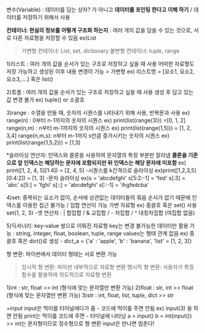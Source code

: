 변수(Variable) : 데이터를 담는 상자?  가 아니고 
**데이터를 포인팅 한다고 이해 하기** / 데이터를 저장하기 위해서 사용

**컨테이너: 현실의 정보를 어떻게 구조화 하는지**
: 여러 개의 값을 담을 수 있는 것으로, 서로 다른 자료형을 저장할 수 있음 ex)List

> 가변형 컨테이너: List, set, dictionary
> 불변형 컨테이너: tuple, range

1)리스트 : 여러 개의 값을 순서가 있는 구조로 저장하고 싶을 때 사용
어떠한 자료형도 저장 가능하고 생성된 이후 내용 변경이 가능 > 가변형
ex) 리스트명 = [요소1, 요소2, 요소3,....] 혹은 list()

2)튜플 : 여러 개의 값을 순서가 있는 구조로 저장하고 싶을 때 사용
생성 후 담고 있는 값 변경 불가
ex) tuple() or 소괄호

3)range : 수열을 만들 때, 숫자의 시퀀스를 나타내기 위해 사용, 반복문과 사용
ex) range(n) : 0부터 n-1까지의 숫자의 시퀀스 ex) print(list(range(3))) =[0, 1, 2]
    range(n,m) : n부터 m-1까지의 숫자의 시퀀스 ex) print(list(range(1,5))) = [1, 2, 3,4]
    range(n,m,s): n부터 m-1까지 s만큼 증가시키는 숫자의 시퀀스 ex) print(list(range(1,5,2))) = [1,3]

*슬라이싱 연산자: 인덱스와 콜론을 사용하여 문자열의 특정 부분만 잘라냄
**콜론을 기준으로 앞 인덱스는 해당하는 문자에 포함되지만 뒤 인덱스는 해당 문자에 미포함**
ex) print([1, 2, 4, 5][1:4]) = [2, 4, 5]
-시퀀스를 k간격으로 슬라이싱
ex)print([1,2,3,5][0:4:2]) = [1, 3]
-문자 슬라이싱
ex)s = 'abcdefghi' s[5:2:-1] = 'fed' s[:3] = 'abc' s[5:] = 'fghi'
   s[::] = 'abcdefghi' s[::-1] = 'ihgfedcba'

4)set: 중복되는 요소가 없이, 순서에 상관없는 데이터들의 묶음
순서가 없기 때문에 인덱스를 이용한 접근 불가능 / 집합 연산이 가능
가변 자료형
ex) 중괄호 혹은 set() 사용 set{1, 2, 3}
-셋 연산자 : | 합집합 / & 교집합 / - 차집합 / ^ 대칭차집합 (여집합 없음)

5)딕셔너리: key-value 쌍으로 이뤄진 자료형
key는 변경 불가능한 데이터만 활용 가능 : string, integer, float, boolean, tuple, range
values는 형태 관계 없음
ex) 중괄호 혹은 dict()로 생성 - dict_a = {'a' : 'apple', 'b' : 'banana', 'list' = [1, 2, 3]}


형 변환: 파이썬에서 데이터 형태는 서로 변환 가능
>암시적 형 변환: 파이썬 내부적으로 자료형 변환
>명시적 형 변환: 사용자가 특정 함수를 활용하여 의도적으로 자료형 변환

1)int : str, float >> int (형식에 맞는 문자열만 변환 가능)
2)float : str, int >> float (형식에 맞는 문자열만 변환 가능)
3)str : int, float, list, tuple, dict >> str

+input
input은 먹이를 터미널에다가 줌 - 코드에 먹이를 주면 안됨
ex) input(3) 을 하면 안됨
print는 먹이를 코드에 주면 - 터미널에 나타남
a = input()
b = int(input()) >> int는 문자형이므로 정수형으로 형 변환
input은 만나면 멈춘다!